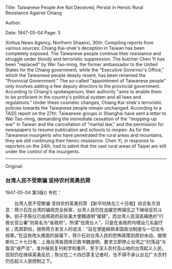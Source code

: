 Title: Taiwanese People Are Not Deceived, Persist in Heroic Rural Resistance Against Chiang

Author:

Date: 1947-05-04
Page: 3

Xinhua News Agency, Northern Shaanxi, 30th: Compiling reports from various sources: Chiang Kai-shek's deception in Taiwan has been completely exposed. The Taiwanese people continue their resistance and struggle under bloody and terroristic suppression. The butcher Chen Yi has been "replaced" by Wei Tao-ming, the former ambassador to the United States for the Chiang government, while the "Executive Governor's Office," which the Taiwanese people deeply resent, has been renamed the "Provincial Government." The so-called "appointment of Taiwanese people" only involves adding a few deputy directors to the provincial government. According to Chiang's spokesperson, their authority "aims to enable them to be proficient in the country's political system and all laws and regulations." Under these cosmetic changes, Chiang Kai-shek's terroristic policies towards the Taiwanese people remain unchanged. According to a TASS report on the 27th: Taiwanese groups in Shanghai have sent a letter to Wei Tao-ming, demanding the immediate cessation of the "mopping-up war" in Taiwan and the cancellation of "martial law," and the permission for newspapers to resume publication and schools to reopen. As for the Taiwanese insurgents who have penetrated the rural areas and mountains, they are still continuing their heroic resistance. Chen Yi, in response to reporters on the 24th, had to admit that the vast rural areas of Taipei are still under the control of the insurgents.



<hr /> 

Original: 


### 台湾人民不受欺骗  坚持农村英勇抗蒋

1947-05-04
第3版()
专栏：

　　台湾人民不受欺骗  坚持农村英勇抗蒋
    【新华社陕北三十日电】综合各方消息：蒋介石在台湾的骗局完全拆穿，台湾人民仍在血腥恐怖镇压之下继续反抗斗争。刽子手陈仪已由蒋政府前驻美大使魏道明“接替”，而台湾人民深恶痛绝的“行政长官公署”则易名为“省政府”。所谓“任用台人”，只是在省政府内增设几名副厅长；而其职权，按照蒋方发言人的说法：“旨在使能娴熟本国政治制度与一切法令规章。”在这些改头换面的装璜下，蒋介石对台湾人民的恐怖政策则原封未动。据塔斯社二十七日电：上海台湾各团体已致书魏道明，要求立即停止台湾之“扫荡战”与取消“戒严法”，准许报纸复刊和学校重开。至于深入农村及山地的台湾起义人民，现则仍在继续英勇反抗；陈仪在二十四日答复记者时，也不得不承认台北广大农村仍在起义人民控制之下。

